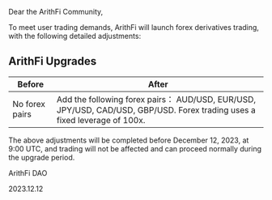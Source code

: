 Dear the ArithFi Community,

To meet user trading demands, ArithFi will launch forex derivatives trading, with the following detailed adjustments:

## ArithFi Upgrades

| Before | After |
| --- | --- |
| No forex pairs | Add the following forex pairs： AUD/USD, EUR/USD, JPY/USD, CAD/USD, GBP/USD. Forex trading uses a fixed leverage of 100x. |

The above adjustments will be completed before December 12, 2023, at 9:00 UTC, and trading will not be affected and can proceed normally during the upgrade period.

ArithFi DAO

2023.12.12

